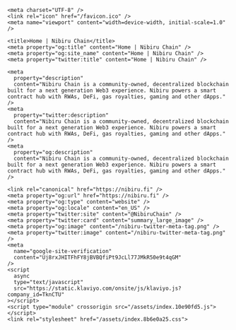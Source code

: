     <meta charset="UTF-8" />
    <link rel="icon" href="/favicon.ico" />
    <meta name="viewport" content="width=device-width, initial-scale=1.0" />

    <title>Home | Nibiru Chain</title>
    <meta property="og:title" content="Home | Nibiru Chain" />
    <meta property="og:site_name" content="Home | Nibiru Chain" />
    <meta property="twitter:title" content="Home | Nibiru Chain" />

    <meta
      property="description"
      content="Nibiru Chain is a community-owned, decentralized blockchain built for a next generation Web3 experience. Nibiru powers a smart contract hub with RWAs, DeFi, gas royalties, gaming and other dApps."
    />
    <meta
      property="twitter:description"
      content="Nibiru Chain is a community-owned, decentralized blockchain built for a next generation Web3 experience. Nibiru powers a smart contract hub with RWAs, DeFi, gas royalties, gaming and other dApps."
    />
    <meta
      property="og:description"
      content="Nibiru Chain is a community-owned, decentralized blockchain built for a next generation Web3 experience. Nibiru powers a smart contract hub with RWAs, DeFi, gas royalties, gaming and other dApps."
    />

    <link rel="canonical" href="https://nibiru.fi" />
    <meta property="og:url" href="https://nibiru.fi" />
    <meta property="og:type" content="website" />
    <meta property="og:locale" content="en_US" />
    <meta property="twitter:site" content="@NibiruChain" />
    <meta property="twitter:card" content="summary_large_image" />
    <meta property="og:image" content="/nibiru-twitter-meta-tag.png" />
    <meta property="twitter:image" content="/nibiru-twitter-meta-tag.png" />
    <meta
      name="google-site-verification"
      content="Uj8rxJHITFhFY8jBVBQfiPt9JcLl77JMkR50e9t4qGM"
    />
    <script
      async
      type="text/javascript"
      src="https://static.klaviyo.com/onsite/js/klaviyo.js?company_id=TknCTU"
    ></script>
    <script type="module" crossorigin src="/assets/index.10e90fd5.js"></script>
    <link rel="stylesheet" href="/assets/index.8b6e0a25.css">
  </head>

  <body>
    <div id="root"></div>
    
    
  </body>
</html>
